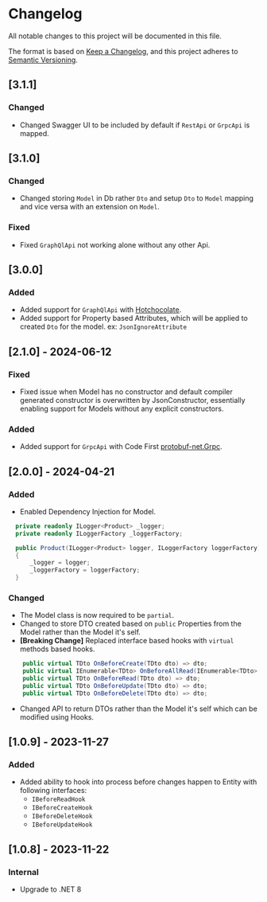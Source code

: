 # Changelog

All notable changes to this project will be documented in this file.

The format is based on [Keep a Changelog](https://keepachangelog.com/en/1.0.0/),
and this project adheres to [Semantic Versioning](https://semver.org/spec/v2.0.0.html).

## [3.1.1]

### Changed

- Changed Swagger UI to be included by default if `RestApi` or `GrpcApi` is mapped.

## [3.1.0]

### Changed

- Changed storing `Model` in Db rather `Dto` and setup `Dto` to `Model` mapping and vice versa with an extension on
  `Model`.

### Fixed

- Fixed `GraphQlApi` not working alone without any other Api.

## [3.0.0]

### Added

- Added support for `GraphQlApi` with [Hotchocolate](https://github.com/ChilliCream/graphql-platform).
- Added support for Property based Attributes, which will be applied to created `Dto` for the model. ex:
  `JsonIgnoreAttribute`

## [2.1.0] - 2024-06-12

### Fixed

- Fixed issue when Model has no constructor and default compiler generated constructor is overwritten by
  JsonConstructor, essentially enabling support for Models without any explicit constructors.

### Added

- Added support for `GrpcApi` with Code First [protobuf-net.Grpc](https://github.com/protobuf-net/protobuf-net.Grpc).

## [2.0.0] - 2024-04-21

### Added

- Enabled Dependency Injection for Model.

```csharp
  private readonly ILogger<Product> _logger;
  private readonly ILoggerFactory _loggerFactory;

  public Product(ILogger<Product> logger, ILoggerFactory loggerFactory)
  {
      _logger = logger;
      _loggerFactory = loggerFactory;
  }
```

### Changed

- The Model class is now required to be `partial`.
- Changed to store DTO created based on `public` Properties from the Model rather than the Model it's self.
- **[Breaking Change]** Replaced interface based hooks with `virtual` methods based hooks.

```csharp
    public virtual TDto OnBeforeCreate(TDto dto) => dto;
    public virtual IEnumerable<TDto> OnBeforeAllRead(IEnumerable<TDto> dtos) => dtos;
    public virtual TDto OnBeforeRead(TDto dto) => dto;
    public virtual TDto OnBeforeUpdate(TDto dto) => dto;
    public virtual TDto OnBeforeDelete(TDto dto) => dto;
```

- Changed API to return DTOs rather than the Model it's self which can be modified using Hooks.

## [1.0.9] - 2023-11-27

### Added

- Added ability to hook into process before changes happen to Entity with following interfaces:
    - `IBeforeReadHook`
    - `IBeforeCreateHook`
    - `IBeforeDeleteHook`
    - `IBeforeUpdateHook`

## [1.0.8] - 2023-11-22

### Internal

- Upgrade to .NET 8
